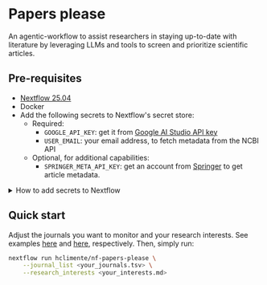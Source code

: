 # Papers please

An agentic-workflow to assist researchers in staying up-to-date with literature by leveraging LLMs and tools to screen and prioritize scientific articles.

## Pre-requisites

- [Nextflow 25.04](https://www.nextflow.io/)
- Docker
- Add the following secrets to Nextflow's secret store:
    - Required:
        - `GOOGLE_API_KEY`: get it from [Google AI Studio API key](https://aistudio.google.com/app/api-keys)
        - `USER_EMAIL`: your email address, to fetch metadata from the NCBI API
    - Optional, for additional capabilities:
        - `SPRINGER_META_API_KEY`: get an account from [Springer](https://dev.springernature.com/) to get article metadata.

<details>

<summary>How to add secrets to Nextflow</summary>

```bash
nextflow secrets set GOOGLE_API_KEY "<YOUR_GOOGLE_AI_STUDIO_KEY>"
```

</details>

## Quick start

Adjust the journals you want to monitor and your research interests. See examples [here](config/journals.tsv) and [here](config/research_interests.md), respectively. Then, simply run:

```bash
nextflow run hclimente/nf-papers-please \
    --journal_list <your_journals.tsv> \
    --research_interests <your_interests.md>
```
